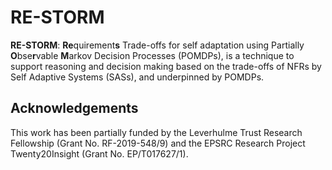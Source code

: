 # RE-STORM

**RE-STORM**: **Re**quirement**s** Trade-offs for self adaptation using Partially **O**bse**r**vable **M**arkov Decision Processes
(POMDPs), is a technique to support reasoning and decision making based on the trade-offs of NFRs by Self Adaptive Systems (SASs), and underpinned by POMDPs.

## Acknowledgements 

This work has been partially funded by the Leverhulme Trust Research Fellowship (Grant No. RF-2019-548/9) and the EPSRC
Research Project Twenty20Insight (Grant No. EP/T017627/1).
